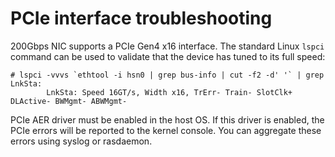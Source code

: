 # PCIe interface troubleshooting

200Gbps NIC supports a PCIe Gen4 x16 interface. The standard Linux `lspci` command can be used to validate that the device has tuned to its full speed:

```screen
# lspci -vvvs `ethtool -i hsn0 | grep bus-info | cut -f2 -d' '` | grep LnkSta:
        LnkSta: Speed 16GT/s, Width x16, TrErr- Train- SlotClk+ DLActive- BWMgmt- ABWMgmt-
```

PCIe AER driver must be enabled in the host OS. If this driver is enabled, the PCIe errors will be reported to the kernel console. You can aggregate these errors using syslog or rasdaemon.
